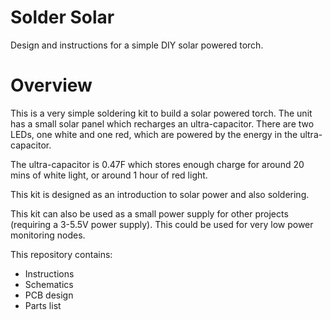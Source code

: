 # Solder Solar
Design and instructions for a simple DIY solar powered torch.

# Overview
This is a very simple soldering kit to build a solar powered torch.
The unit has a small solar panel which recharges an ultra-capacitor.
There are two LEDs, one white and one red, which are powered by the energy in the ultra-capacitor.

The ultra-capacitor is 0.47F which stores enough charge for around 20 mins of white light, or around 1 hour of red light.

This kit is designed as an introduction to solar power and also soldering.

This kit can also be used as a small power supply for other projects (requiring a 3-5.5V power supply). This could be used for very low power monitoring nodes.

This repository contains:

* Instructions
* Schematics 
* PCB design
* Parts list

